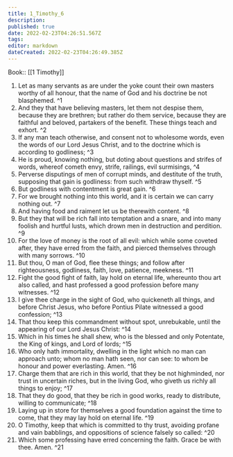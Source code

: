 ```yaml
---
title: 1_Timothy_6
description: 
published: true
date: 2022-02-23T04:26:51.567Z
tags: 
editor: markdown
dateCreated: 2022-02-23T04:26:49.385Z
---
```


 Book:: [[1 Timothy]]
 1. Let as many servants as are under the yoke count their own masters worthy of all honour, that the name of God and his doctrine be not blasphemed. ^1
 2. And they that have believing masters, let them not despise them, because they are brethren; but rather do them service, because they are faithful and beloved, partakers of the benefit. These things teach and exhort. ^2
 3. If any man teach otherwise, and consent not to wholesome words, even the words of our Lord Jesus Christ, and to the doctrine which is according to godliness; ^3
 4. He is proud, knowing nothing, but doting about questions and strifes of words, whereof cometh envy, strife, railings, evil surmisings, ^4
 5. Perverse disputings of men of corrupt minds, and destitute of the truth, supposing that gain is godliness: from such withdraw thyself. ^5
 6. But godliness with contentment is great gain. ^6
 7. For we brought nothing into this world, and it is certain we can carry nothing out. ^7
 8. And having food and raiment let us be therewith content. ^8
 9. But they that will be rich fall into temptation and a snare, and into many foolish and hurtful lusts, which drown men in destruction and perdition. ^9
 10. For the love of money is the root of all evil: which while some coveted after, they have erred from the faith, and pierced themselves through with many sorrows. ^10
 11. But thou, O man of God, flee these things; and follow after righteousness, godliness, faith, love, patience, meekness. ^11
 12. Fight the good fight of faith, lay hold on eternal life, whereunto thou art also called, and hast professed a good profession before many witnesses. ^12
 13. I give thee charge in the sight of God, who quickeneth all things, and before Christ Jesus, who before Pontius Pilate witnessed a good confession; ^13
 14. That thou keep this commandment without spot, unrebukable, until the appearing of our Lord Jesus Christ: ^14
 15. Which in his times he shall shew, who is the blessed and only Potentate, the King of kings, and Lord of lords; ^15
 16. Who only hath immortality, dwelling in the light which no man can approach unto; whom no man hath seen, nor can see: to whom be honour and power everlasting. Amen. ^16
 17. Charge them that are rich in this world, that they be not highminded, nor trust in uncertain riches, but in the living God, who giveth us richly all things to enjoy; ^17
 18. That they do good, that they be rich in good works, ready to distribute, willing to communicate; ^18
 19. Laying up in store for themselves a good foundation against the time to come, that they may lay hold on eternal life. ^19
 20. O Timothy, keep that which is committed to thy trust, avoiding profane and vain babblings, and oppositions of science falsely so called: ^20
 21. Which some professing have erred concerning the faith. Grace be with thee. Amen. ^21
